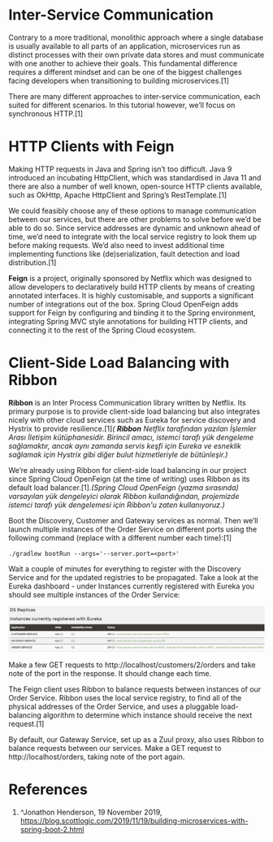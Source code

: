 # Inter-Service Communication

Contrary to a more traditional, monolithic approach where a single database is usually available to all parts of an application, microservices run as distinct processes with their own private data stores and must communicate with one another to achieve their goals. This fundamental difference requires a different mindset and can be one of the biggest challenges facing developers when transitioning to building microservices.[1]

There are many different approaches to inter-service communication, each suited for different scenarios. In this tutorial however, we’ll focus on synchronous HTTP.[1]

# HTTP Clients with Feign
Making HTTP requests in Java and Spring isn’t too difficult. Java 9 introduced an incubating HttpClient, which was standardised in Java 11 and there are also a number of well known, open-source HTTP clients available, such as OkHttp, Apache HttpClient and Spring’s RestTemplate.[1]

We could feasibly choose any of these options to manage communication between our services, but there are other problems to solve before we’d be able to do so. Since service addresses are dynamic and unknown ahead of time, we’d need to integrate with the local service registry to look them up before making requests. We’d also need to invest additional time implementing functions like (de)serialization, fault detection and load distribution.[1]

**Feign** is a project, originally sponsored by Netflix which was designed to allow developers to declaratively build HTTP clients by means of creating annotated interfaces. It is highly customisable, and supports a significant number of integrations out of the box. Spring Cloud OpenFeign adds support for Feign by configuring and binding it to the Spring environment, integrating Spring MVC style annotations for building HTTP clients, and connecting it to the rest of the Spring Cloud ecosystem.


# Client-Side Load Balancing with Ribbon
**Ribbon** is an Inter Process Communication library written by Netflix. Its primary purpose is to provide client-side load balancing but also integrates nicely with other cloud services such as Eureka for service discovery and Hystrix to provide resilience.[1]*( **Ribbon** Netflix tarafından yazılan İşlemler Arası İletişim kütüphanesidir. Birincil amacı, istemci tarafı yük dengeleme sağlamaktır, ancak aynı zamanda servis keşfi için Eureka ve esneklik sağlamak için Hystrix gibi diğer bulut hizmetleriyle de bütünleşir.)*

We’re already using Ribbon for client-side load balancing in our project since Spring Cloud OpenFeign (at the time of writing) uses Ribbon as its default load balancer.[1].*(Spring Cloud OpenFeign (yazma sırasında) varsayılan yük dengeleyici olarak Ribbon kullandığından, projemizde istemci tarafı yük dengelemesi için Ribbon'u zaten kullanıyoruz.)*

Boot the Discovery, Customer and Gateway services as normal. Then we’ll launch multiple instances of the Order Service on different ports using the following command (replace <port> with a different number each time):[1]

```
./gradlew bootRun --args='--server.port=<port>'
```
Wait a couple of minutes for everything to register with the Discovery Service and for the updated registries to be propagated. Take a look at the Eureka dashboard - under Instances currently registered with Eureka you should see multiple instances of the Order Service:

![Alt text](images/instances-registered-with-eureka1.jpg?raw=true "Title")


Make a few GET requests to http://localhost/customers/2/orders and take note of the port in the response. It should change each time.

The Feign client uses Ribbon to balance requests between instances of our Order Service. Ribbon uses the local service registry, to find all of the physical addresses of the Order Service, and uses a pluggable load-balancing algorithm to determine which instance should receive the next request.[1]

By default, our Gateway Service, set up as a Zuul proxy, also uses Ribbon to balance requests between our services. Make a GET request to http://localhost/orders, taking note of the port again.























# References
1. ^Jonathon Henderson, 19 November 2019, https://blog.scottlogic.com/2019/11/19/building-microservices-with-spring-boot-2.html
